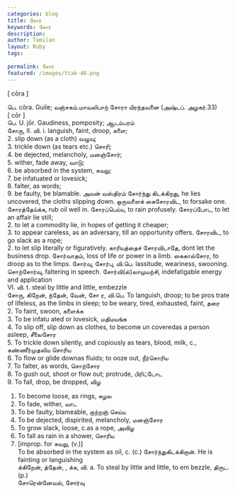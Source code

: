 ```yaml
---
categories: blog
title: சோர்
keywords: சோர்
description: 
author: Tamilan
layout: Ruby
tags: 
 
permalink: சோர்
featured: /images/ttak-48.png
---
```

  
[ cōra ]  
  
பெ. cōra. Guile; வஞ்சகம்.மாவலிபாற் சோரா யிரந்தவனை (அஷ்டப். அழகர்.33)  
[ cōr ]  
பெ. U. jōr. Gaudiness, pomposity; ஆடம்பரம்  
சோரு, II. வி. i. languish, faint, droop, களை;  
2. slip down (as a cloth) வழுவு;  
3. trickle down (as tears etc.) சொரி;  
4. be dejected, melancholy, மனஞ்சோர்;  
5. wither, fade away, வாடு;  
6. be absorbed in the system, சுவறு;  
7. be infatuated or lovesick;  
8. falter, as words;  
9. be faulty, be blamable. அவன் வஸ்திரம் சோர்ந்து கிடக்கிறது, he lies uncovered, the cloths slipping down. ஒருவளைக் கைசோரவிட, to forsake one. சோரத்தேய்க்க, rub oil well in. சோரப்பெய்ய, to rain profusely. சோரப்போட, to let an affair lie still;  
2. to let a commodity lie, in hopes of getting it cheaper;  
3. to appear careless, as an adversary, till an opportunity offers. சோரவிட, to go slack as a rope;  
2. to let slip literally or figuratively. காரியத்தைச் சோரவிடாதே, dont let the business drop. சோர்வாதம், loss of life or power in a limb. கைகால்சோர, to droop as to the limps. சோர்வு, சோர்பு, வி.பெ. lassitude, weariness, swooning. சொற்சோர்வு, faltering in speech. சோர்வி(ல்)லாமுயற்சி, indefatigable energy and application  
VI. வி. t. steal by little and little, embezzle  
சோரு, கிறேன், ந்தேன், வேன், சோ ர, வி.பெ. To languish, droop; to be pros trate of lifeless, as the limbs in sleep; to be weary, tired, exhausted, faint, தரை  
2. To faint, swoon, களைக்க  
3. To be infatu ated or lovesick, மதிமயங்க  
4. To slip off, slip down as clothes, to become un coveredas a person asleep, சீலைசோர  
5. To trickle down silently, and copiously as tears, blood, milk, c., கண்ணீர்முதலிய சொரிய  
6. To flow or glide downas fluids; to ooze out, நீர்சொரிய  
7. To falter, as words, சொற்சோர  
8. To gush out, shoot or flow out; protrude, பிரிட்டோட  
9. To fall, drop, be dropped, விழ  
1. To become loose, as rings, சுழல  
11. To fade, wither, வாட  
12. To be faulty, blameable, குற்றஞ் செய்ய  
13. To be dejected, dispirited, melancholy, மனஞ்சோர  
14. To grow slack, loose, c.as a rope, அவிழ  
15. To fall as rain in a shower, சொரிய  
16. [improp. for சுவறு, (v.)]  
To be absorbed in the system as oil, c. (c.) சோர்ந்துகிடக்கிறான். He is fainting or languishing  
க்கிறேன், த்தேன், , க்க, வி. a. To steal by little and little, to em bezzle, திருட. (p.)  
சோரென்னேவல், சோர்வு